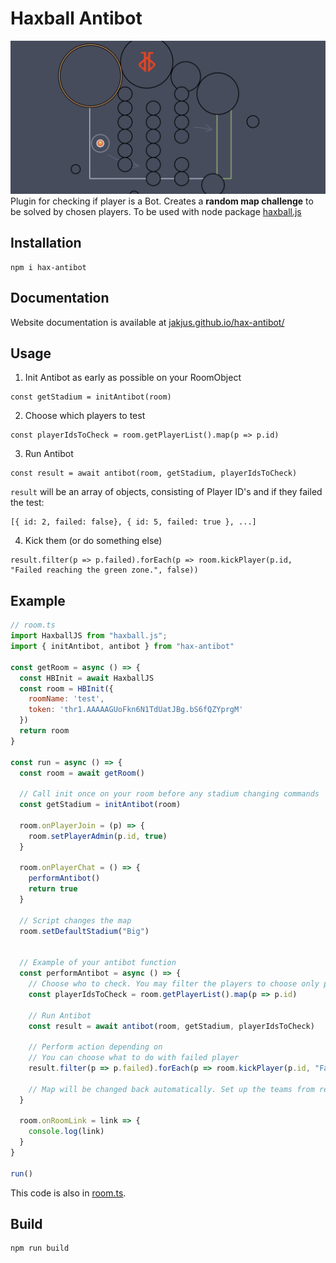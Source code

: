 # Haxball Antibot
![Antibot Map](./images/map.png)
Plugin for checking if player is a Bot. Creates a **random map challenge** to be solved by chosen players. To be used with node package [haxball.js](https://github.com/mertushka/haxball.js)

## Installation
```
npm i hax-antibot
```

## Documentation
Website documentation is available at [jakjus.github.io/hax-antibot/](https://jakjus.github.io/hax-antibot/)

## Usage
1. Init Antibot as early as possible on your RoomObject 
```
const getStadium = initAntibot(room)
```
2. Choose which players to test
```
const playerIdsToCheck = room.getPlayerList().map(p => p.id)
```

3. Run Antibot
```
const result = await antibot(room, getStadium, playerIdsToCheck)
```

`result` will be an array of objects, consisting of Player ID's and if they failed the test:
```
[{ id: 2, failed: false}, { id: 5, failed: true }, ...]
```
4. Kick them (or do something else)
```
result.filter(p => p.failed).forEach(p => room.kickPlayer(p.id, "Failed reaching the green zone.", false))
```

## Example

```js
// room.ts
import HaxballJS from "haxball.js";
import { initAntibot, antibot } from "hax-antibot"

const getRoom = async () => {
  const HBInit = await HaxballJS
  const room = HBInit({
    roomName: 'test',
    token: 'thr1.AAAAAGUoFkn6N1TdUatJBg.bS6fQZYprgM'
  })
  return room
}

const run = async () => {
  const room = await getRoom()

  // Call init once on your room before any stadium changing commands
  const getStadium = initAntibot(room)

  room.onPlayerJoin = (p) => {
    room.setPlayerAdmin(p.id, true)
  }
  
  room.onPlayerChat = () => {
    performAntibot()
    return true
  }

  // Script changes the map
  room.setDefaultStadium("Big")


  // Example of your antibot function
  const performAntibot = async () => {
    // Choose who to check. You may filter the players to choose only players which are not AFK.
    const playerIdsToCheck = room.getPlayerList().map(p => p.id)

    // Run Antibot
    const result = await antibot(room, getStadium, playerIdsToCheck)

    // Perform action depending on 
    // You can choose what to do with failed player
    result.filter(p => p.failed).forEach(p => room.kickPlayer(p.id, "Failed reaching the green zone.", false))

    // Map will be changed back automatically. Set up the teams from remaining players and start the game.
  }

  room.onRoomLink = link => {
    console.log(link)
  }
}

run()
```

This code is also in [room.ts](example/room.ts).

## Build
```
npm run build
```
